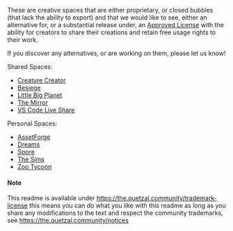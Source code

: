 These are creative spaces that are either proprietary, or closed bubbles 
(that lack the ability to export) and that we would like to see, either an alternative
for, or a substantial release under, an [Approved License](https://the.quetzal-community/approved-licenses)
with the ability for creators to share their creations and retain free usage 
rights to their work.

If you discover any alternatives, or are working on them, please let us know!

Shared Spaces:
* [Creature Creator](https://github.com/daniellochner/creature-creator)
* [Besiege](https://en.wikipedia.org/wiki/Besiege_(video_game))
* [Little Big Planet](https://en.wikipedia.org/wiki/LittleBigPlanet)
* [The Mirror](https://www.themirror.space/)
* [VS Code Live Share](https://github.com/microsoft/live-share)

Personal Spaces:
* [AssetForge](https://kenney.nl/tools/asset-forge)
* [Dreams](https://en.wikipedia.org/wiki/Dreams_(video_game))
* [Spore](https://en.wikipedia.org/wiki/Spore_(2008_video_game))
* [The Sims](https://en.wikipedia.org/wiki/The_Sims)
* [Zoo Tycoon](https://en.wikipedia.org/wiki/Zoo_Tycoon)

#### Note

This readme is available under https://the.quetzal.community/trademark-license
this means you can do what you like with this readme as long as you share any
modifications to the text and respect the community trademarks, 
see https://the.quetzal.community/notices
